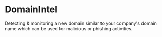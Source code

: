 # DomainIntel
Detecting &amp; monitoring a new domain similar to your company's domain name which can be used for malicious or phishing activities.
